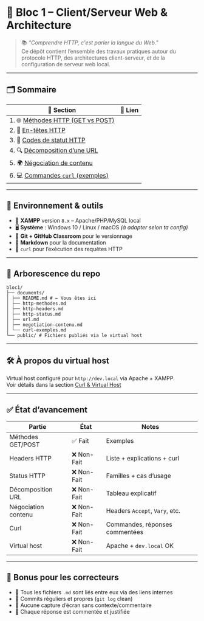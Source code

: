# 🧠 Bloc 1 – Client/Serveur Web & Architecture

> 📚 *"Comprendre HTTP, c'est parler la langue du Web."*  
> Ce dépôt contient l’ensemble des travaux pratiques autour du protocole HTTP, des architectures client-serveur, et de la configuration de serveur web local.

---

## 🗂️ Sommaire

| 📄 Section | 🔗 Lien |
|-----------|--------|
| 1. 🌐 [Méthodes HTTP (GET vs POST)](http-methodes.md) |
| 2. 🧾 [En-têtes HTTP](http-headers.md) |
| 3. 🧩 [Codes de statut HTTP](http-status.md) |
| 4. 🔍 [Décomposition d’une URL](url.md) |
| 5. 🌍 [Négociation de contenu](negotiation-contenu.md) |
| 6. 💻 [Commandes `curl` (exemples)](curl-exemples.md) |

---

## 🔧 Environnement & outils

- 🧰 **XAMPP** version `8.x` – Apache/PHP/MySQL local
- 🖥️ **Système** : Windows 10 / Linux / macOS *(à adapter selon ta config)*
- 🔁 **Git + GitHub Classroom** pour le versionnage
- 🧵 **Markdown** pour la documentation
- 🧪 `curl` pour l’exécution des requêtes HTTP

---

## 📁 Arborescence du repo

```
bloc1/
├── documents/
│ ├── README.md # ← Vous êtes ici
│ ├── http-methodes.md
│ ├── http-headers.md
│ ├── http-status.md
│ ├── url.md
│ ├── negotiation-contenu.md
│ └── curl-exemples.md
└── public/ # Fichiers publiés via le virtual host
```

---

## 🛠️ À propos du virtual host

Virtual host configuré pour `http://dev.local` via Apache + XAMPP.  
Voir détails dans la section [Curl & Virtual Host](curl-exemples.md#🧪-tests-curl-avec-devlocal)


---

## ✅ État d’avancement

| Partie | État | Notes |
|--------|------|-------|
| Méthodes GET/POST | ✅ Fait | Exemples |
| Headers HTTP | ❌ Non-Fait | Liste + explications + curl |
| Status HTTP | ❌ Non-Fait | Familles + cas d’usage |
| Décomposition URL | ❌ Non-Fait | Tableau explicatif |
| Négociation contenu | ❌ Non-Fait | Headers `Accept`, `Vary`, etc. |
| Curl | ❌ Non-Fait | Commandes, réponses commentées |
| Virtual host | ❌ Non-Fait | Apache + `dev.local` OK |

---

## 🧠 Bonus pour les correcteurs

- 📎 Tous les fichiers `.md` sont liés entre eux via des liens internes
- 🧼 Commits réguliers et propres (`git log` clean)
- 🛑 Aucune capture d’écran sans contexte/commentaire
- 💬 Chaque réponse est commentée et justifiée


